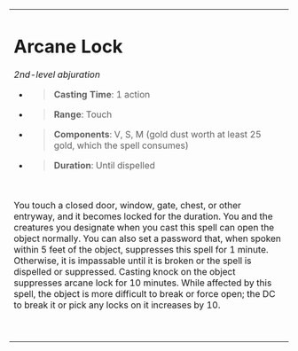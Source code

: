 
<table><tbody><tr class="odd"><td><h1 id="arcane-lock"><strong>Arcane Lock</strong></h1><p><em>2nd-level abjuration</em></p><ul><li><blockquote><p><strong>Casting Time</strong>: 1 action</p></blockquote></li><li><blockquote><p><strong>Range</strong>: Touch</p></blockquote></li><li><blockquote><p><strong>Components</strong>: V, S, M (gold dust worth at least 25 gold, which the spell consumes)</p></blockquote></li><li><blockquote><p><strong>Duration</strong>: Until dispelled</p></blockquote></li></ul><p> </p><p>You touch a closed door, window, gate, chest, or other entryway, and it becomes locked for the duration. You and the creatures you designate when you cast this spell can open the object normally. You can also set a password that, when spoken within 5 feet of the object, suppresses this spell for 1 minute. Otherwise, it is impassable until it is broken or the spell is dispelled or suppressed. Casting knock on the object suppresses arcane lock for 10 minutes. While affected by this spell, the object is more difficult to break or force open; the DC to break it or pick any locks on it increases by 10.</p><p> </p></td></tr></tbody></table>